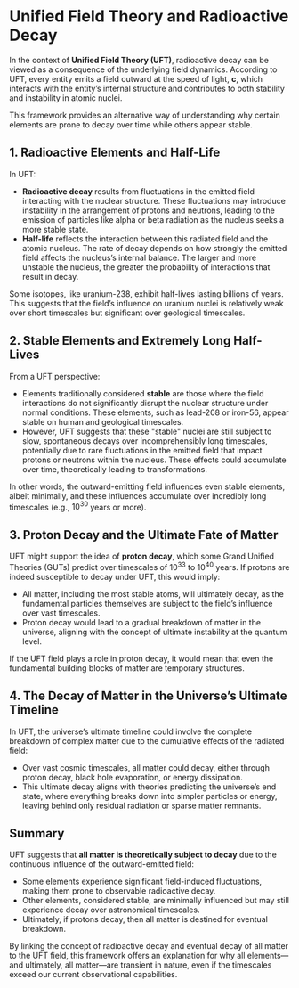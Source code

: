# Unified Field Theory and Radioactive Decay

In the context of **Unified Field Theory (UFT)**, radioactive decay can be viewed as a consequence of the underlying field dynamics. According to UFT, every entity emits a field outward at the speed of light, **c**, which interacts with the entity’s internal structure and contributes to both stability and instability in atomic nuclei.

This framework provides an alternative way of understanding why certain elements are prone to decay over time while others appear stable.

## 1. Radioactive Elements and Half-Life

In UFT:
- **Radioactive decay** results from fluctuations in the emitted field interacting with the nuclear structure. These fluctuations may introduce instability in the arrangement of protons and neutrons, leading to the emission of particles like alpha or beta radiation as the nucleus seeks a more stable state.
- **Half-life** reflects the interaction between this radiated field and the atomic nucleus. The rate of decay depends on how strongly the emitted field affects the nucleus’s internal balance. The larger and more unstable the nucleus, the greater the probability of interactions that result in decay.

Some isotopes, like uranium-238, exhibit half-lives lasting billions of years. This suggests that the field’s influence on uranium nuclei is relatively weak over short timescales but significant over geological timescales.

## 2. Stable Elements and Extremely Long Half-Lives

From a UFT perspective:
- Elements traditionally considered **stable** are those where the field interactions do not significantly disrupt the nuclear structure under normal conditions. These elements, such as lead-208 or iron-56, appear stable on human and geological timescales.
- However, UFT suggests that these "stable" nuclei are still subject to slow, spontaneous decays over incomprehensibly long timescales, potentially due to rare fluctuations in the emitted field that impact protons or neutrons within the nucleus. These effects could accumulate over time, theoretically leading to transformations.

In other words, the outward-emitting field influences even stable elements, albeit minimally, and these influences accumulate over incredibly long timescales (e.g., $10^{30}$ years or more).

## 3. Proton Decay and the Ultimate Fate of Matter

UFT might support the idea of **proton decay**, which some Grand Unified Theories (GUTs) predict over timescales of $10^{33}$ to $10^{40}$ years. If protons are indeed susceptible to decay under UFT, this would imply:
- All matter, including the most stable atoms, will ultimately decay, as the fundamental particles themselves are subject to the field’s influence over vast timescales.
- Proton decay would lead to a gradual breakdown of matter in the universe, aligning with the concept of ultimate instability at the quantum level.

If the UFT field plays a role in proton decay, it would mean that even the fundamental building blocks of matter are temporary structures.

## 4. The Decay of Matter in the Universe’s Ultimate Timeline

In UFT, the universe’s ultimate timeline could involve the complete breakdown of complex matter due to the cumulative effects of the radiated field:
- Over vast cosmic timescales, all matter could decay, either through proton decay, black hole evaporation, or energy dissipation.
- This ultimate decay aligns with theories predicting the universe’s end state, where everything breaks down into simpler particles or energy, leaving behind only residual radiation or sparse matter remnants.

## Summary

UFT suggests that **all matter is theoretically subject to decay** due to the continuous influence of the outward-emitted field:
- Some elements experience significant field-induced fluctuations, making them prone to observable radioactive decay.
- Other elements, considered stable, are minimally influenced but may still experience decay over astronomical timescales.
- Ultimately, if protons decay, then all matter is destined for eventual breakdown.

By linking the concept of radioactive decay and eventual decay of all matter to the UFT field, this framework offers an explanation for why all elements—and ultimately, all matter—are transient in nature, even if the timescales exceed our current observational capabilities.

